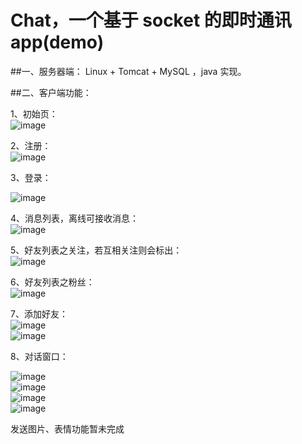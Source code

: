 # Chat，一个基于 socket 的即时通讯 app(demo)  


##一、服务器端：
Linux + Tomcat + MySQL ，java 实现。   



##二、客户端功能：  

1、初始页：  
![image](https://github.com/coffeehu/Chat/blob/master/README-Img/splash.jpeg)   



2、注册：  
![image](https://github.com/coffeehu/Chat/blob/master/README-Img/reg.jpeg)  

3、登录：

![image](https://github.com/coffeehu/Chat/blob/master/README-Img/login.jpeg)  

4、消息列表，离线可接收消息：  
![image](https://github.com/coffeehu/Chat/blob/master/README-Img/messages.jpeg)  

5、好友列表之关注，若互相关注则会标出：  
![image](https://github.com/coffeehu/Chat/blob/master/README-Img/watch.jpeg)  


6、好友列表之粉丝：  
![image](https://github.com/coffeehu/Chat/blob/master/README-Img/fans.jpeg)  

7、添加好友：  
![image](https://github.com/coffeehu/Chat/blob/master/README-Img/add.jpeg)  
![image](https://github.com/coffeehu/Chat/blob/master/README-Img/add2.jpeg)  


8、对话窗口：  

![image](https://github.com/coffeehu/Chat/blob/master/README-Img/chat.jpeg)  
![image](https://github.com/coffeehu/Chat/blob/master/README-Img/chat1.jpeg)  
![image](https://github.com/coffeehu/Chat/blob/master/README-Img/chat2.jpeg)  
![image](https://github.com/coffeehu/Chat/blob/master/README-Img/chat3.jpeg)  

发送图片、表情功能暂未完成


